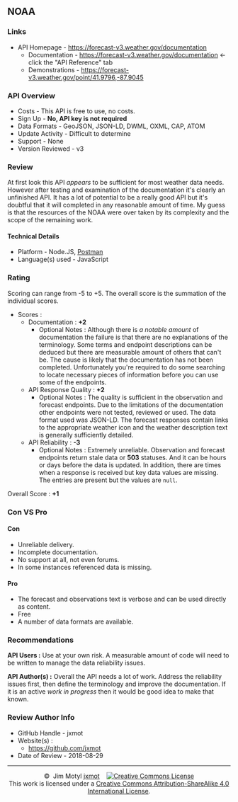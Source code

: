 ## NOAA

### Links

* API Homepage - <https://forecast-v3.weather.gov/documentation>
    * Documentation - <https://forecast-v3.weather.gov/documentation> <- click the "API Reference" tab
    * Demonstrations - <https://forecast-v3.weather.gov/point/41.9796,-87.9045>

### API Overview

* Costs - This API is free to use, no costs.
* Sign Up - **No, API key is not required**
* Data Formats - GeoJSON, JSON-LD, DWML, OXML, CAP, ATOM
* Update Activity - Difficult to determine
* Support - None
* Version Reviewed - v3

### Review

At first look this API *appears* to be sufficient for most weather data needs. However after testing and examination of the documentation it's clearly an unfinished API. It has a lot of potential to be a really good API but it's doubtful that it will completed in any reasonable amount of time. My guess is that the resources of the NOAA were over taken by its complexity and the scope of the remaining work. 

#### Technical Details

* Platform - Node.JS, [Postman](https://www.getpostman.com/)
* Language(s) used - JavaScript

### Rating
Scoring can range from -5 to +5. The overall score is the summation of the individual scores.

* Scores : 
    * Documentation : **+2**
        * Optional Notes : Although there is *a notable amount* of documentation the failure is that there are no explanations of the terminology. Some terms and endpoint descriptions can be deduced but there are measurable amount of others that can't be. The cause is likely that the documentation has not been completed. Unfortunately you're required to do some searching to locate necessary pieces of information before you can use some of the endpoints. 
    * API Response Quality : **+2**
        * Optional Notes :  The quality is sufficient in the observation and forecast endpoints. Due to the limitations of the documentation other endpoints were not tested, reviewed or used. The data format used was JSON-LD. The forecast responses contain links to the appropriate weather icon and the weather description text is generally sufficiently detailed.
    * API Reliability : **-3**
        * Optional Notes : Extremely unreliable. Observation and forecast endpoints return stale data or **503** statuses. And it can be hours or days before the data is updated. In addition, there are times when a response is received but key data values are missing. The entries are present but the values are `null`.

Overall Score : **+1**

### Con VS Pro<br>

#### Con
* Unreliable delivery.
* Incomplete documentation.
* No support at all, not even forums.
* In some instances referenced data is missing.

#### Pro
* The forecast and observations text is verbose and can be used directly as content.
* Free
* A number of data formats are available.

### Recommendations

**API Users :** Use at your own risk. A measurable amount of code will need to be written to manage the data reliability issues.

**API Author(s) :** Overall the API needs a lot of work. Address the reliability issues first, then define the terminology and improve the documentation. If it is an active *work in progress* then it would be good idea to make that known.

### Review Author Info

* GitHub Handle - jxmot
* Website(s) : 
    * <https://github.com/jxmot>
* Date of Review - 2018-08-29

<hr>
<p align="center">
©&nbsp;&nbsp;Jim&nbsp;Motyl&nbsp;<a href="https://github.com/jxmot" target="_blank">jxmot</a>
&nbsp;&nbsp;
<a rel="license" href="http://creativecommons.org/licenses/by-sa/4.0/"><img alt="Creative Commons License" style="border-width:0" src="https://i.creativecommons.org/l/by-sa/4.0/88x31.png" /></a><br />This work is licensed under a <a rel="license" href="http://creativecommons.org/licenses/by-sa/4.0/">Creative Commons Attribution-ShareAlike 4.0 International License</a>.
</p>

